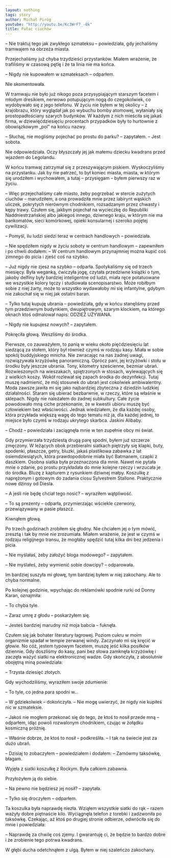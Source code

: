 ```yaml
---
layout: nothing
tags: story
author: Michał Piróg
youtube: "http://youtu.be/Kc3WrF7_-0k"
title: Pałac ciuchów
---
```

– Nie traktuj tego jak zwykłego szmateksu – powiedziała, gdy jechaliśmy tramwajem na obrzeża miasta.

Przejechaliśmy już chyba trzydzieści przystanków. Miałem wrażenie, że trafiliśmy w czasową pętlę i że ta linia nie ma końca.

– Nigdy nie kupowałem w szmateksach – odparłem.

Nie skomentowała.

W tramwaju nie było już nikogo poza przysypiającym starszym facetem i młodym dresikiem, nerwowo potupującym nogą do czegokolwiek, co wydobywało się z jego telefonu. W życiu nie byłem w tej okolicy – z krajobrazu, który wyglądał jak po wybuchu bomby atomowej, wyłaniały się prostopadłościany szarych budynków. W każdym z nich mieściła się jakaś firma, w dziewięćdziesięciu procentach przypadków były to hurtownie z obowiązkowym „pol” na końcu nazwy.

– Słuchaj, nie mogliśmy pojechać po prostu do parku? – zapytałem. – Jest sobota.

Nie odpowiedziała. Oczy błyszczały jej jak małemu dziecku kwadrans przed wjazdem do Legolandu.

W końcu tramwaj zatrzymał się z przeszywającym piskiem. Wyskoczyliśmy na przystanku. Jak by nie patrzeć, to był koniec miasta, miasta, w którym się urodziłem i wychowałem, a tutaj – przysięgam – byłem pierwszy raz w życiu.

– Więc przejechaliśmy całe miasto, żeby pogrzebać w stercie zużytych ciuchów – marudziłem, a ona prowadziła mnie przez labirynt wąskich uliczek, pokrytych nierównym chodnikiem, rozsadzanym przez chwasty i kępy trawy. Czułem się, jakbym pojechał na wycieczkę do Republiki Naddniestrzańskiej albo jakiegoś innego, dziwnego kraju, w którym nie ma bankomatów, sieci komórkowej, opieki konsularnej i szeroko pojętej cywilizacji.

– Pomyśl, ilu ludzi siedzi teraz w centrach handlowych – powiedziała.

– Nie spędziłem nigdy w życiu soboty w centrum handlowym – zapewniłem i po chwili dodałem: – W centrum handlowym przynajmniej można kupić coś zimnego do picia i zjeść coś na szybko.

– Już nigdy nie zjesz na szybko – odparła.
Spotykaliśmy się od trzech miesięcy. Była weganką, ćwiczyła jogę, czytała przedziwne książki o tym, jakoby delfiny były bardziej inteligentne od ludzi, miała ręce potatuowane we wszystkie kolory tęczy i studiowała scenopisarstwo. Może robiłbym sobie z niej żarty, może to wszystko wydawałoby mi się infantylne, gdybym nie zakochał się w niej jak ostatni baran.

– Tylko tutaj kupuję ubrania – powiedziała, gdy w końcu stanęliśmy przed tym przedziwnym budynkiem, dwupiętrowym, szarym klockiem, na którego oknach ktoś odmalował napis: ODZIEŻ UŻYWANA.

– Nigdy nie kupujesz nowych? – zapytałem.

Pokręciła głową. Weszliśmy do środka.

Pierwsze, co zauważyłem, to panią w wieku około pięćdziesięciu lat siedzącą za stołem, który był również czymś w rodzaju kasy. Miała w sobie spokój buddyjskiego mnicha. Nie zwracając na nas żadnej uwagi, rozwiązywała krzyżówkę panoramiczną. Oprócz pani, jej krzyżówki i stołu w środku były jeszcze ubrania. Tony, kilometry sześcienne, bezmiar ubrań. Rozwieszonych na wieszakach, spiętrzonych w stosach, wylewających się z wielkich koszy. Wokół rozlewał się zapach środka do dezynfekcji.
Tutaj muszę nadmienić, że mój stosunek do ubrań jest cokolwiek ambiwalentny. Moda zawsze jawiła mi się jako najbardziej zbyteczna z dziedzin ludzkiej działalności. Staram się ubierać bezbarwnie, w rzeczy, które są właśnie w sklepach. Nigdy nie należałem do żadnej subkultury. Całe życie powodowało mną ciche przekonanie, że w kwestii ubioru muszę być człowiekiem bez właściwości. Jednak wiedziałem, że dla każdej osoby, która przykłada większą wagę do tego tematu niż ja, dla każdej jednej, to miejsce było czymś w rodzaju ukrytego skarbca. Jaskini Alibaby.

– Chodź – powiedziała i zaciągnęła mnie w ten zupełnie obcy mi świat.

Gdy przymierzała trzydziestą drugą parę spodni, byłem już szczerze zmęczony. W leżących obok przebieralni siatkach piętrzyły się klapki, buty, spodenki, płaszcze, getry, bluzki, jakaś plastikowa zabawka z lat osiemdziesiątych, która prawdopodobnie miała być Batmanem, czapki z daszkiem. Osobna siatka była przeznaczona dla mnie. Nawet nie pytała mnie o zdanie, po prostu przykładała do mnie kolejne rzeczy i wrzucała je do środka. Bluzę z kapturem z rysunkiem dziwnej małpy. Koszulkę z naprężonym i gotowym do zadania ciosu Sylvestrem Stallone. Praktycznie nowe dżinsy od Diesla.

– A jeśli nie będę chciał tego nosić? – wyraziłem wątpliwość.

– To są prezenty – odparła, przymierzając wściekle czerwony, przewiązywany w pasie płaszcz.

Kiwnąłem głową.

Po trzech godzinach zrobiłem się głodny. Nie chciałem jej o tym mówić, zresztą i tak by mnie nie zrozumiała. Miałem wrażenie, że jest w czymś w rodzaju religijnego transu, że mogłaby spędzić tutaj kilka dni bez jedzenia i picia.

– Nie myślałaś, żeby założyć bloga modowego? – zapytałem.

– Nie myślałeś, żeby wymienić sobie dowcipy? – odparowała.

Im bardziej suszyła mi głowę, tym bardziej byłem w niej zakochany. Ale to chyba normalne.

Po kolejnej godzinie, wpychając do reklamówki spodnie rurki od Donny Karan, oznajmiła:

– To chyba tyle.

– Zaraz umrę z głodu – poskarżyłem się.

– Jesteś bardziej marudny niż moja babcia – fuknęła.

Czułem się jak bohater literatury łagrowej. Poziom cukru w moim organizmie spadał w tempie zerwanej windy. Zaczynało mi się kręcić w głowie. No cóż, jestem typowym facetem, muszę jeść kilka posiłków dziennie. Gdy doszliśmy do kasy, pani bez słowa zamknęła krzyżówkę i zaczęła ważyć siatki na elektronicznej wadze. Gdy skończyła, z absolutnie obojętną miną powiedziała:

– Trzysta dziesięć złotych.

Gdy wychodziliśmy, wyraziłem swoje zdumienie:

– To tyle, co jedna para spodni w…

– W gdziekolwiek – dokończyła. – Nie mogę uwierzyć, że nigdy nie kupiłeś nic w szmateksie.

– Jakoś nie mogłem przekonać się do tego, że ktoś to nosił przede mną – odparłem, idąc powoli rozwalonym chodnikiem, czując w żołądku kosmiczną próżnię.

– Właśnie dobrze, że ktoś to nosił – podkreśliła. – I tak na świecie jest za dużo ubrań.

– Dzisiaj to zobaczyłem – powiedziałem i dodałem: – Zamówmy taksówkę, błagam.

Wyjęła z siatki koszulkę z Rockym. Była całkiem zabawna. 

Przyłożyłem ją do siebie.

– Na pewno nie będziesz jej nosił? – zapytała.

– Tylko się droczyłem – odparłem.

Ta koszulka była naprawdę niezła. Wziąłem wszystkie siatki do rąk – razem ważyły dobre piętnaście kilo. Wyciągnęła telefon z torebki i zadzwoniła po taksówkę. Czekając, aż ktoś po drugiej stronie odbierze, odwróciła się do mnie i powiedziała:

– Naprawdę za chwilę coś zjemy. I gwarantuję ci, że będzie to bardzo dobre i że zrobienie tego potrwa kwadrans.

W głębi ducha odetchnąłem z ulgą. Byłem w niej szaleńczo zakochany.
